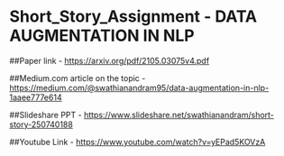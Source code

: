 # Short_Story_Assignment - DATA AUGMENTATION IN NLP

##Paper link - https://arxiv.org/pdf/2105.03075v4.pdf

##Medium.com article on the topic - https://medium.com/@swathianandram95/data-augmentation-in-nlp-1aaee777e614

##Slideshare PPT - https://www.slideshare.net/swathianandram/short-story-250740188

##Youtube Link - https://www.youtube.com/watch?v=yEPad5KOVzA
